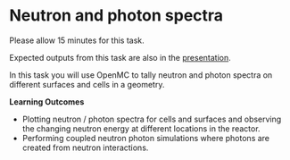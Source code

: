 
# Neutron and photon spectra

Please allow 15 minutes for this task.

Expected outputs from this task are also in the [presentation](https://slides.com/neutronics_workshop/neutronics_workshop#/8).

In this task you will use OpenMC to tally neutron and photon spectra on different surfaces and cells in a geometry.

**Learning Outcomes**

- Plotting neutron / photon spectra for cells and surfaces and observing the changing neutron energy at different locations in the reactor.
- Performing coupled neutron photon simulations where photons are created from neutron interactions.
